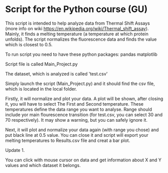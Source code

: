 # Script for the Python course (GU)

This script is intended to help analyze data from Thermal Shift Assays (more info on wiki https://en.wikipedia.org/wiki/Thermal_shift_assay). Mainly, it finds a melting temperature (a temperature at which protein unfolds). 
The script normalizes the fluorescence data and finds the value which is closest to 0.5. 

To run script you need to have these python packages:
     pandas
     matplotlib

Script file is called Main_Project.py     

The dataset, which is analyzed is called 'test.csv'

Simply launch the script (Main_Project.py) and it should find the csv file, which is located in the local folder.

Firstly, it will normalize and plot your data. A plot will be shown, after closing it, you will have to select The First and Second temperature. These temperatures define the data range you want to analyse. Range should include yor main flourescence transition (for test.csv, you can select 30 and 70 respectively). It may show a warning, but you can safely ignore it.

Next, it will plot and normalize your data again (with range you chose) and put black line at 0.5 value.
You can close it and script will export your melting temperatures to Results.csv file and creat a bar plot.

Update 1. 

You can click with mouse cursor on data and get information about X and Y values and which dataset it belongs. 
